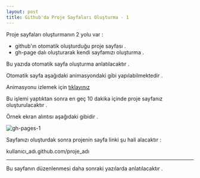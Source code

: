 ```yaml
---
layout: post
title: Github'da Proje Sayfaları Oluşturma - 1
---
```


Proje sayfaları oluşturmanın 2 yolu var :

- github'ın otomatik oluşturduğu proje sayfası .
- gh-page dalı oluşturarak kendi sayfamızı oluşturma .

Bu yazıda otomatik sayfa oluşturma anlatılacaktır .

Otomatik sayfa aşağıdaki animasyondaki gibi yapılabilmektedir .

Animasyonu izlemek için [tıklayınız](http://ecylmz.com/file/gh-pages-1.gif)

Bu işlemi yaptıktan sonra en geç 10 dakika içinde proje sayfanız oluşturulacaktır .

Örnek ekran alıntısı aşağıdaki gibidir .

![gh-pages-1](http://a.imagehost.org/0291/gh-pages-1.png)

Sayfanızı oluşturdak sonra projenin sayfa linki şu hali alacaktır :

kullanıcı_adı.github.com/proje_adı

---

Bu sayfanın düzenlenmesi daha sonraki yazılarda anlatılacaktır .

